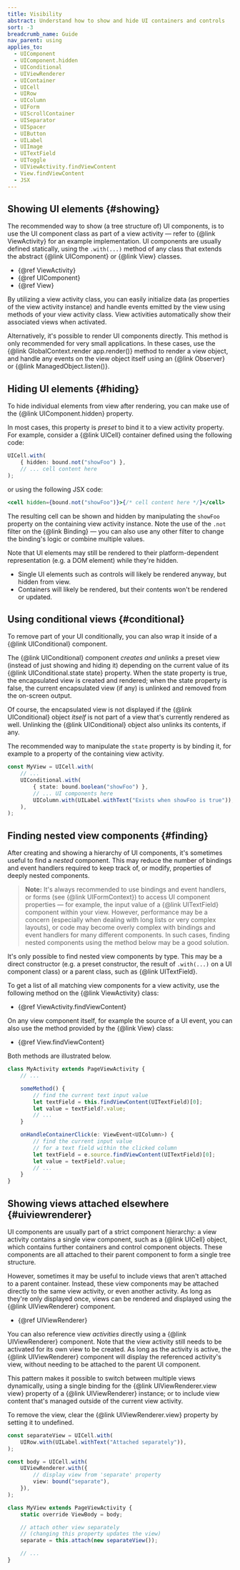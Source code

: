 ```yaml
---
title: Visibility
abstract: Understand how to show and hide UI containers and controls
sort: -3
breadcrumb_name: Guide
nav_parent: using
applies_to:
  - UIComponent
  - UIComponent.hidden
  - UIConditional
  - UIViewRenderer
  - UIContainer
  - UICell
  - UIRow
  - UIColumn
  - UIForm
  - UIScrollContainer
  - UISeparator
  - UISpacer
  - UIButton
  - UILabel
  - UIImage
  - UITextField
  - UIToggle
  - UIViewActivity.findViewContent
  - View.findViewContent
  - JSX
---
```


## Showing UI elements {#showing}

The recommended way to show (a tree structure of) UI components, is to use the UI component class as part of a view activity — refer to {@link ViewActivity} for an example implementation. UI components are usually defined statically, using the `.with(...)` method of any class that extends the abstract {@link UIComponent} or {@link View} classes.

- {@ref ViewActivity}
- {@ref UIComponent}
- {@ref View}

By utilizing a view activity class, you can easily initialize data (as properties of the view activity instance) and handle events emitted by the view using methods of your view activity class. View activities automatically show their associated views when activated.

Alternatively, it's possible to render UI components directly. This method is only recommended for very small applications. In these cases, use the {@link GlobalContext.render app.render()} method to render a view object, and handle any events on the view object itself using an {@link Observer} or {@link ManagedObject.listen()}.

## Hiding UI elements {#hiding}

To hide individual elements from view after rendering, you can make use of the {@link UIComponent.hidden} property.

In most cases, this property is _preset_ to bind it to a view activity property. For example, consider a {@link UICell} container defined using the following code:

```ts
UICell.with(
	{ hidden: bound.not("showFoo") },
	// ... cell content here
);
```

or using the following JSX code:

```jsx
<cell hidden={bound.not("showFoo")}>{/* cell content here */}</cell>
```

The resulting cell can be shown and hidden by manipulating the `showFoo` property on the containing view activity instance. Note the use of the `.not` filter on the {@link Binding} — you can also use any other filter to change the binding's logic or combine multiple values.

Note that UI elements may still be rendered to their platform-dependent representation (e.g. a DOM element) while they're hidden.

- Single UI elements such as controls will likely be rendered anyway, but hidden from view.
- Containers will likely be rendered, but their contents won't be rendered or updated.

## Using conditional views {#conditional}

To remove part of your UI conditionally, you can also wrap it inside of a {@link UIConditional} component.

The {@link UIConditional} component _creates and unlinks_ a preset view (instead of just showing and hiding it) depending on the current value of its {@link UIConditional.state state} property. When the state property is true, the encapsulated view is created and rendered; when the state property is false, the current encapsulated view (if any) is unlinked and removed from the on-screen output.

Of course, the encapsulated view is not displayed if the {@link UIConditional} object _itself_ is not part of a view that's currently rendered as well. Unlinking the {@link UIConditional} object also unlinks its contents, if any.

The recommended way to manipulate the `state` property is by binding it, for example to a property of the containing view activity.

```ts
const MyView = UICell.with(
	// ...
	UIConditional.with(
		{ state: bound.boolean("showFoo") },
		// ... UI components here
		UIColumn.with(UILabel.withText("Exists when showFoo is true")),
	),
);
```

## Finding nested view components {#finding}

After creating and showing a hierarchy of UI components, it's sometimes useful to find a _nested_ component. This may reduce the number of bindings and event handlers required to keep track of, or modify, properties of deeply nested components.

> **Note:** It's always recommended to use bindings and event handlers, or forms (see {@link UIFormContext}) to access UI component properties — for example, the input value of a {@link UITextField} component within your view. However, performance may be a concern (especially when dealing with long lists or very complex layouts), or code may become overly complex with bindings and event handlers for many different components. In such cases, finding nested components using the method below may be a good solution.

It's only possible to find nested view components by type. This may be a direct constructor (e.g. a preset constructor, the result of `.with(...)` on a UI component class) or a parent class, such as {@link UITextField}.

To get a list of all matching view components for a view activity, use the following method on the {@link ViewActivity} class:

- {@ref ViewActivity.findViewContent}

On any view component itself, for example the source of a UI event, you can also use the method provided by the {@link View} class:

- {@ref View.findViewContent}

Both methods are illustrated below.

```ts
class MyActivity extends PageViewActivity {
	// ...

	someMethod() {
		// find the current text input value
		let textField = this.findViewContent(UITextField)[0];
		let value = textField?.value;
		// ...
	}

	onHandleContainerClick(e: ViewEvent<UIColumn>) {
		// find the current input value
		// for a text field within the clicked column
		let textField = e.source.findViewContent(UITextField)[0];
		let value = textField?.value;
		// ...
	}
}
```

## Showing views attached elsewhere {#uiviewrenderer}

UI components are usually part of a strict component hierarchy: a view activity contains a single view component, such as a {@link UICell} object, which contains further containers and control component objects. These components are all attached to their parent component to form a single tree structure.

However, sometimes it may be useful to include views that aren't attached to a parent container. Instead, these view components may be attached directly to the same view activity, or even another activity. As long as they're only displayed once, views can be rendered and displayed using the {@link UIViewRenderer} component.

- {@ref UIViewRenderer}

You can also reference view _activities_ directly using a {@link UIViewRenderer} component. Note that the view activity still needs to be activated for its own view to be created. As long as the activity is active, the {@link UIViewRenderer} component will display the referenced activity's view, without needing to be attached to the parent UI component.

This pattern makes it possible to switch between multiple views dynamically, using a single binding for the {@link UIViewRenderer.view view} property of a {@link UIViewRenderer} instance; or to include view content that's managed outside of the current view activity.

To remove the view, clear the {@link UIViewRenderer.view} property by setting it to undefined.

```ts
const separateView = UICell.with(
	UIRow.with(UILabel.withText("Attached separately")),
);

const body = UICell.with(
	UIViewRenderer.with({
		// display view from 'separate' property
		view: bound("separate"),
	}),
);

class MyView extends PageViewActivity {
	static override ViewBody = body;

	// attach other view separately
	// (changing this property updates the view)
	separate = this.attach(new separateView());

	// ...
}
```
